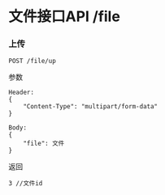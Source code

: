 # 文件接口API /file

### 上传

```
POST /file/up
```
参数
```
Header: 
{
    "Content-Type": "multipart/form-data"
}

Body:
{
    "file": 文件
}
```
返回
```
3 //文件id
```
